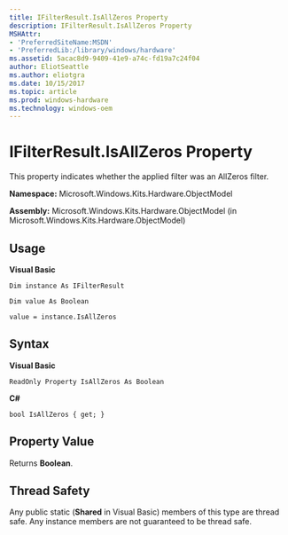 ```yaml
---
title: IFilterResult.IsAllZeros Property
description: IFilterResult.IsAllZeros Property
MSHAttr:
- 'PreferredSiteName:MSDN'
- 'PreferredLib:/library/windows/hardware'
ms.assetid: 5acac8d9-9409-41e9-a74c-fd19a7c24f04
author: EliotSeattle
ms.author: eliotgra
ms.date: 10/15/2017
ms.topic: article
ms.prod: windows-hardware
ms.technology: windows-oem
---
```


# IFilterResult.IsAllZeros Property


This property indicates whether the applied filter was an AllZeros filter.

**Namespace:** Microsoft.Windows.Kits.Hardware.ObjectModel

**Assembly:** Microsoft.Windows.Kits.Hardware.ObjectModel (in Microsoft.Windows.Kits.Hardware.ObjectModel)

## <span id="Usage"></span><span id="usage"></span><span id="USAGE"></span>Usage


**Visual Basic**

`Dim instance As IFilterResult`

`Dim value As Boolean`

`value = instance.IsAllZeros`

## <span id="Syntax"></span><span id="syntax"></span><span id="SYNTAX"></span>Syntax


**Visual Basic**

`ReadOnly Property IsAllZeros As Boolean`

**C#**

`bool IsAllZeros { get; }`

## <span id="Property_Value"></span><span id="property_value"></span><span id="PROPERTY_VALUE"></span>Property Value


Returns **Boolean**.

## <span id="Thread_Safety"></span><span id="thread_safety"></span><span id="THREAD_SAFETY"></span>Thread Safety


Any public static (**Shared** in Visual Basic) members of this type are thread safe. Any instance members are not guaranteed to be thread safe.

 

 






